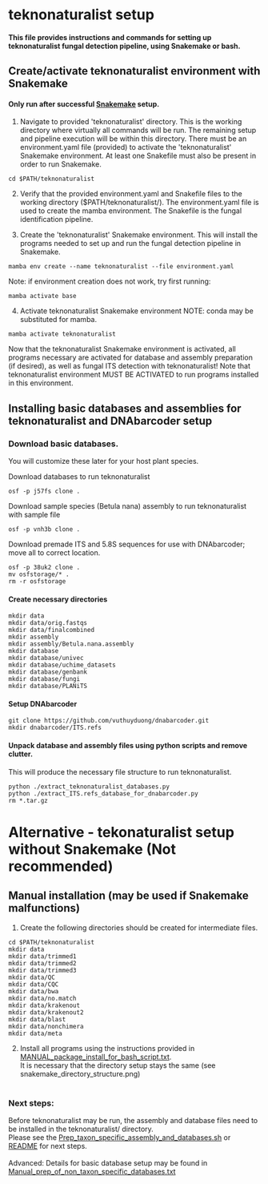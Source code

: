 # teknonaturalist setup
#### This file provides instructions and commands for setting up teknonaturalist fungal detection pipeline, using Snakemake or bash. 

## Create/activate teknonaturalist environment with Snakemake ## 
#### Only run after successful [Snakemake](/1_Basic_setup_and_install/Snakemake_setup.md) setup. 

1. Navigate to provided 'teknonaturalist' directory. This is the working directory where virtually all commands will be run. The remaining setup and pipeline execution will be within this directory. There must be an environment.yaml file (provided) to activate the 'teknonaturalist' Snakemake environment. At least one Snakefile must also be present in order to run Snakemake.
```
cd $PATH/teknonaturalist
```

2. Verify that the provided environment.yaml and Snakefile files to the working directory ($PATH/teknonaturalist/). The environment.yaml file is used to create the mamba environment. The Snakefile is the fungal identification pipeline. 

3. Create the 'teknonaturalist' Snakemake environment. This will install the programs needed to set up and run the fungal detection pipeline in Snakemake. 
```
mamba env create --name teknonaturalist --file environment.yaml
```

Note: if environment creation does not work, try first running:
```
mamba activate base
```

4. Activate teknonaturalist Snakemake environment 
NOTE: conda may be substituted for mamba.
```
mamba activate teknonaturalist
```

Now that the teknonaturalist Snakemake environment is activated, all programs necessary are activated for database and assembly preparation (if desired), as well as fungal ITS detection with teknonaturalist! Note that teknonaturalist environment MUST BE ACTIVATED to run programs installed in this environment.


## Installing basic databases and assemblies for teknonaturalist and DNAbarcoder setup 

### Download basic databases. 
You will customize these later for your host plant species. 

Download databases to run teknonaturalist
```
osf -p j57fs clone .
```

Download sample species (Betula nana) assembly to run teknonaturalist with sample file
```
osf -p vnh3b clone .
```

Download premade ITS and 5.8S sequences for use with DNAbarcoder; move all to correct location.
```
osf -p 38uk2 clone .
mv osfstorage/* .
rm -r osfstorage
```

#### Create necessary directories
```
mkdir data
mkdir data/orig.fastqs
mkdir data/finalcombined
mkdir assembly
mkdir assembly/Betula.nana.assembly
mkdir database
mkdir database/univec
mkdir database/uchime_datasets
mkdir database/genbank
mkdir database/fungi
mkdir database/PLANiTS
```

#### Setup DNAbarcoder
```
git clone https://github.com/vuthuyduong/dnabarcoder.git
mkdir dnabarcoder/ITS.refs
```

#### Unpack database and assembly files using python scripts and remove clutter. 
This will produce the necessary file structure to run teknonaturalist.
```
python ./extract_teknonaturalist_databases.py
python ./extract_ITS.refs_database_for_dnabarcoder.py
rm *.tar.gz
```

# Alternative - tekonaturalist setup without Snakemake (Not recommended)

## Manual installation (may be used if Snakemake malfunctions) <br>
1. Create the following directories should be created for intermediate files.

```
cd $PATH/teknonaturalist
mkdir data
mkdir data/trimmed1
mkdir data/trimmed2
mkdir data/trimmed3
mkdir data/QC
mkdir data/CQC
mkdir data/bwa
mkdir data/no.match
mkdir data/krakenout
mkdir data/krakenout2
mkdir data/blast
mkdir data/nonchimera
mkdir data/meta
```

2. Install all programs using the instructions provided in [MANUAL_package_install_for_bash_script.txt](/1_Basic_setup_and_install/MANUAL_package_install_for_bash_script.txt). <br>
It is necessary that the directory setup stays the same (see snakemake_directory_structure.png) <br><br>

### Next steps: <br>
Before teknonaturalist may be run, the assembly and database files need to be installed in the teknonaturalist/ directory. <br>
Please see the [Prep_taxon_specific_assembly_and_databases.sh](/2_Setup_assembly_and_databases/Prep_taxon_specific_assembly_and_databases.sh) or [README](/README.md) for next steps. <br><br>
Advanced: Details for basic database setup may be found in [Manual_prep_of_non_taxon_specific_databases.txt](/Custom.setup/Manual_prep_of_non_taxon_specific_databases.txt)




